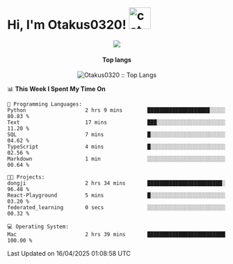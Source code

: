 <h1> Hi, I'm Otakus0320! <img src="https://media.giphy.com/media/mGcNjsfWAjY5AEZNw6/giphy.gif" width="50" alt="cat"></h1>

<p align="center"><a href="https://wakatime.com/@044d69d0-1253-4f60-96b6-5d19a0f9dde5"><img src="https://wakatime.com/badge/user/044d69d0-1253-4f60-96b6-5d19a0f9dde5.svg" /></a></p>

<h4 align="center">Top langs</h4>

<p align="center"><img src="https://github-readme-stats.vercel.app/api/top-langs/?username=Otakus0320&langs_count=10&theme=tokyonight&layout=compact&timestamp={{random_number}}" alt="Otakus0320 :: Top Langs" /></p>

<!--START_SECTION:waka-->
📊 **This Week I Spent My Time On** 

```text
💬 Programming Languages: 
Python                   2 hrs 9 mins        ████████████████████░░░░░   80.83 % 
Text                     17 mins             ███░░░░░░░░░░░░░░░░░░░░░░   11.20 % 
SQL                      7 mins              █░░░░░░░░░░░░░░░░░░░░░░░░   04.62 % 
TypeScript               4 mins              █░░░░░░░░░░░░░░░░░░░░░░░░   02.56 % 
Markdown                 1 min               ░░░░░░░░░░░░░░░░░░░░░░░░░   00.64 % 

🐱‍💻 Projects: 
dongji                   2 hrs 34 mins       ████████████████████████░   96.48 % 
React-Playground         5 mins              █░░░░░░░░░░░░░░░░░░░░░░░░   03.20 % 
federated_learning       0 secs              ░░░░░░░░░░░░░░░░░░░░░░░░░   00.32 % 

💻 Operating System: 
Mac                      2 hrs 39 mins       █████████████████████████   100.00 % 
```


 Last Updated on 16/04/2025 01:08:58 UTC
<!--END_SECTION:waka-->
